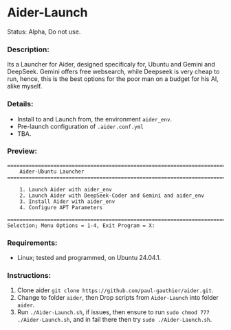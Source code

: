 # Aider-Launch
Status: Alpha, Do not use.

### Description:
Its a Launcher for Aider, designed specificaly for, Ubuntu and Gemini and DeepSeek. Gemini offers free websearch, while Deepseek is very cheap to run, hence, this is the best options for the poor man on a budget for his AI, alike myself.

### Details:
- Install to and Launch from, the environment `aider_env`.
- Pre-launch configuration of `.aider.conf.yml`
- TBA.

### Preview:
```
================================================================================
    Aider-Ubuntu Launcher
================================================================================

    1. Launch Aider with aider_env
    2. Launch Aider with DeepSeek-Coder and Gemini and aider_env
    3. Install Aider with aider_env
    4. Configure APT Parameters

================================================================================
Selection; Menu Options = 1-4, Exit Program = X:

```

### Requirements:
- Linux; tested and programmed, on Ubuntu 24.04.1.

### Instructions:
1. Clone aider `git clone https://github.com/paul-gauthier/aider.git`.
2. Change to folder `aider`, then Drop scripts from `Aider-Launch` into folder `aider`.
3. Run `./Aider-Launch.sh`, if issues, then ensure to run `sudo chmod 777 ./Aider-Launch.sh`, and in fail there then try `sudo ./Aider-Launch.sh`.  

